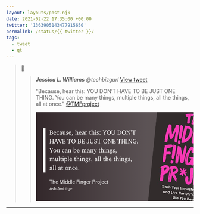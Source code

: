 ```yaml
---
layout: layouts/post.njk
date: 2021-02-22 17:35:00 +00:00
twitter: '1363905143477915650'
permalink: /status/{{ twitter }}/
tags: 
  - tweet
  - qt
---
```


> 💯 
> 
> > <cite>**Jessica L. Williams** @techbizgurl</cite> [View tweet](https://twitter.com/techbizgurl/status/1363866679961346053)
> > 
> > "Because, hear this: YOU DON’T HAVE TO BE JUST ONE THING. You can be many things, multiple things, all the things, all at once." [@TMFproject](https://twitter.com/TMFproject)
> > 
> > ![“Because, hear this: YOU DON’T HAVE TO BE JUST ONE THING. You can be many things, multiple things, all the things, all at once.” —Ash Ambirge](/img/_qt/Eu1tg6oXUAEMizk.png)

---
